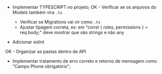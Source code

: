 * Implementar TYPESCRIPT no projeto;
  OK - Verificar se os arquivos do Models também vira `.ts`
  - Verificar se Migrations vai vir como `.ts`
  - Ajustar tipagem correta, ex: em "const { roles, permissions } = req.body;" deve mostrar que são strings e não any

* Adicionar eslint

OK - Organizar as pastas dentro de API
* Implementar tratamento de erro correto e retorno de mensagem como "Campo Phone obrigatório";